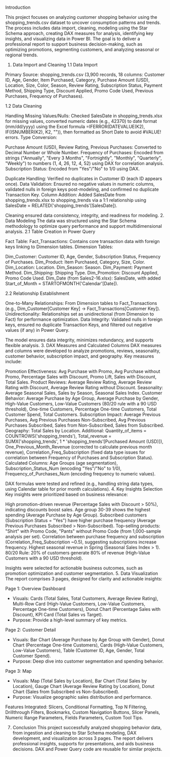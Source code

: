 Introduction

This project focuses on analyzing customer shopping behavior using the shopping_trends.csv dataset to uncover consumption patterns and trends. The process includes data import, cleaning, modeling using the Star Schema approach, creating DAX measures for analysis, identifying key insights, and visualizing data in Power BI. The goal is to deliver a professional report to support business decision-making, such as optimizing promotions, segmenting customers, and analyzing seasonal or regional trends.
1. Data Import and Cleaning
1.1 Data Import

Primary Source: shopping_trends.csv (3,900 records, 18 columns: Customer ID, Age, Gender, Item Purchased, Category, Purchase Amount (USD), Location, Size, Color, Season, Review Rating, Subscription Status, Payment Method, Shipping Type, Discount Applied, Promo Code Used, Previous Purchases, Frequency of Purchases).

1.2 Data Cleaning

Handling Missing Values/Nulls: Checked SalesDate in shopping_trends.xlsx for missing values, converted numeric dates (e.g., 42370) to date format (mm/dd/yyyy) using the Excel formula =IFERROR(DATEVALUE(K2), IF(ISNUMBER(K2), K2, "")), then formatted as Short Date to avoid #VALUE! errors.
Type Conversion:

Purchase Amount (USD), Review Rating, Previous Purchases: Converted to Decimal Number or Whole Number.
Frequency of Purchases: Encoded from strings ("Annually", "Every 3 Months", "Fortnightly", "Monthly", "Quarterly", "Weekly") to numbers (1, 4, 26, 12, 4, 52) using DAX for correlation analysis.
Subscription Status: Encoded from "Yes"/"No" to 1/0 using DAX.


Duplicate Handling: Verified no duplicates in Customer ID (each ID appears once).
Data Validation: Ensured no negative values in numeric columns, validated nulls in foreign keys post-modeling, and confirmed no duplicate Transaction Key.
Column Addition: Added SalesDate from shopping_trends.xlsx to shopping_trends via a 1:1 relationship using SalesDate = RELATED('shopping_trends'[SalesDate]).

Cleaning ensured data consistency, integrity, and readiness for modeling.
2. Data Modeling
The data was structured using the Star Schema methodology to optimize query performance and support multidimensional analysis.
2.1 Table Creation in Power Query

Fact Table: Fact_Transactions: Contains core transaction data with foreign keys linking to Dimension tables.
Dimension Tables:

Dim_Customer: Customer ID, Age, Gender, Subscription Status, Frequency of Purchases.
Dim_Product: Item Purchased, Category, Size, Color.
Dim_Location: Location.
Dim_Season: Season.
Dim_Payment: Payment Method.
Dim_Shipping: Shipping Type.
Dim_Promotion: Discount Applied, Promo Code Used.
Dim_Date (from Sales2-16.xlsx): SalesDate, with added Start_of_Month = STARTOFMONTH('Calendar'[Date]).



2.2 Relationship Establishment

One-to-Many Relationships: From Dimension tables to Fact_Transactions (e.g., Dim_Customer[Customer Key] -> Fact_Transactions[Customer Key]).
Unidirectionality: Relationships set as unidirectional (from Dimension to Fact) for performance optimization.
Data Integrity: Validated nulls in foreign keys, ensured no duplicate Transaction Keys, and filtered out negative values (if any) in Power Query.

The model ensures data integrity, minimizes redundancy, and supports flexible analysis.
3. DAX Measures and Calculated Columns
DAX measures and columns were developed to analyze promotions, reviews, seasonality, customer behavior, subscription impact, and geography. Key measures include:

Promotion Effectiveness: Avg Purchase with Promo, Avg Purchase without Promo, Percentage Sales with Discount, Promo Lift, Sales with Discount, Total Sales.
Product Reviews: Average Review Rating, Average Review Rating with Discount, Average Review Rating without Discount.
Seasonality: Average Seasonal Sales, Sales by Season, Seasonal Sales Index.
Customer Behavior: Average Purchase by Age Group, Average Purchase by Gender, High-Value Customers, Low-Value Customers (80/20 rule with a 90 USD threshold), One-time Customers, Percentage One-time Customers, Total Customer Spend, Total Customers.
Subscription Impact: Average Previous Purchases, Avg Previous Purchases Non-Subscribed, Avg Previous Purchases Subscribed, Sales from Non-Subscribed, Sales from Subscribed.
Geography: Total Sales by Location.
Additional: Quantity_of_items = COUNTROWS('shopping_trends'), Total_revenue = SUMX('shopping_trends', 1 * 'shopping_trends'[Purchased Amount (USD)]), One_Previous_Month_Revenue (corrected to calculate previous month revenue), Correlation_Freq_Subscription (fixed data type issues for correlation between Frequency of Purchases and Subscription Status).
Calculated Columns: Age Groups (age segmentation), Subscription_Status_Num (encoding "Yes"/"No" to 1/0), Frequency_of_Purchases_Num (encoding frequency to numeric values).

DAX formulas were tested and refined (e.g., handling string data types, using Calendar table for prior month calculations).
4. Key Insights Selection
Key insights were prioritized based on business relevance:

High promotion-driven revenue (Percentage Sales with Discount > 50%), indicating discounts boost sales.
Age group 30-39 shows the highest spending (Average Purchase by Age Group).
Subscribed customers (Subscription Status = "Yes") have higher purchase frequency (Average Previous Purchases Subscribed > Non-Subscribed).
Top-selling products: "Shirt" with Promo Code, "Pants" without Promo Code (from 1,000-sample analysis per set).
Correlation between purchase frequency and subscription (Correlation_Freq_Subscription ~0.5), suggesting subscriptions increase frequency.
Highest seasonal revenue in Spring (Seasonal Sales Index > 1).
80/20 Rule: 20% of customers generate 80% of revenue (High-Value Customers with a 90 USD threshold).

Insights were selected for actionable business outcomes, such as promotion optimization and customer segmentation.
5. Data Visualization
The report comprises 3 pages, designed for clarity and actionable insights:

Page 1: Overview Dashboard
- Visuals: Cards (Total Sales, Total Customers, Average Review Rating), Multi-Row Card (High-Value Customers, Low-Value Customers, Percentage One-time Customers), Donut Chart (Percentage Sales with Discount), KPI Card (Total Sales vs Target).
- Purpose: Provide a high-level summary of key metrics.


Page 2: Customer Detail
- Visuals: Bar Chart (Average Purchase by Age Group with Gender), Donut Chart (Percentage One-time Customers), Cards (High-Value Customers, Low-Value Customers), Table (Customer ID, Age, Gender, Total Customer Spend).
- Purpose: Deep dive into customer segmentation and spending behavior.


Page 3: Map
- Visuals: Map (Total Sales by Location), Bar Chart (Total Sales by Location), Gauge Chart (Average Review Rating by Location), Donut Chart (Sales from Subscribed vs Non-Subscribed).
- Purpose: Visualize geographic sales distribution and performance.


Features Integrated: Slicers, Conditional Formatting, Top N Filtering, Drillthrough Filters, Bookmarks, Custom Navigation Buttons, Slicer Panels, Numeric Range Parameters, Fields Parameters, Custom Tool Tips.

7. Conclusion
This project successfully analyzed shopping behavior data, from ingestion and cleaning to Star Schema modeling, DAX development, and visualization across 3 pages. The report delivers professional insights, supports for presentations, and aids business decisions. DAX and Power Query code are reusable for similar projects.

